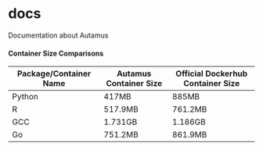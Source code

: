 # docs
Documentation about Autamus

#### Container Size Comparisons
| **Package/Container Name** | **Autamus Container Size** | **Official Dockerhub Container Size** |
|----------------------------|----------------------------|---------------------------------------|
| Python                     | 417MB                      | 885MB                                 |
| R                          | 517.9MB                    | 761.2MB                               |
| GCC                        | 1.731GB                    | 1.186GB                               |
| Go                         | 751.2MB                    | 861.9MB                               |
